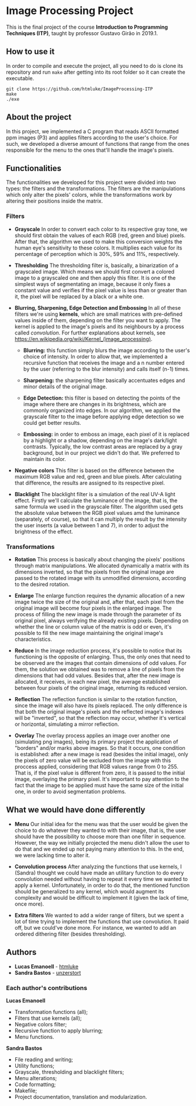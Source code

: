 # Image Processing Project

This is the final project of the course **Introduction to Programming Techniques (ITP)**, taught by professor Gustavo Girão in 2019.1.

## How to use it

In order to compile and execute the project, all you need to do is clone its repository and run `make` after getting into its root folder so it can create the executable.

```
git clone https://github.com/htmluke/ImageProcessing-ITP
make
./exe
```

## About the project
In this project, we implemented a C program that reads ASCII formatted ppm images (P3) and applies filters according to the user's choice. For such, we developed a diverse amount of functions that range from the ones responsible for the menu to the ones that'll handle the image's pixels.

## Functionalities
The functionalities we developed for this project were divided into two types: the filters and the transformations. The filters are the manipulations which only alter the pixels' colors, while the transformations work by altering their positions inside the matrix.

### Filters

* **Grayscale**
  In order to convert each color to its respective gray tone, we should first obtain the values of each RGB (red, green and blue) pixels. After that, the algorithm we used to make this conversion weights the human eye's sensitivity to these colors. It multiplies each value for its percentage of perception which is 30%, 59% and 11%, respectively.

* **Thresholding**
  The thresholding filter is, basically, a binarization of a grayscaled image. Which means we should first convert a colored image to a grayscaled one and then apply this filter. It is one of the simplest ways of segmentating an image, because it only fixes a constant value and verifies if the pixel value is less than or greater than it, the pixel will be replaced by a black or a white one.

* **Blurring, Sharpening, Edge Detection and Embossing**
  In all of these filters we're using **kernels**, which are small matrices with pre-defined values inside of them, depending on the filter you want to apply. The kernel is applied to the image's pixels and its neighbours by a process called *convolution*. For further explanations about kernels, see https://en.wikipedia.org/wiki/Kernel_(image_processing).

    * **Blurring:** this function simply blurs the image according to the user's choice of intensity.
                    In order to allow that, we implemented a recursive function that receives the image and a n number entered by the user (referring to the blur intensity) and calls itself (n-1) times.

    * **Sharpening:** the sharpening filter basically accentuates edges and minor details of the original
                      image.

    * **Edge Detection:** this filter is based on detecting the points of the image where there are changes
                          in its brightness, which are commonly organized into edges. In our algorithm, we
                          applied the grayscale filter to the image before applying edge detection so we could get better results.

    * **Embossing:** in order to emboss an image, each pixel of it is replaced by a highlight or a shadow,
                     depending on the image's dark/light contrasts. Typically, the low contrast areas are replaced by a gray background, but in our project we didn't do that. We preferred to maintain its color.

* **Negative colors**
  This filter is based on the difference between the maximum RGB value and red, green and blue pixels. After calculating that difference, the results are assigned to its respective pixel.

* **Blacklight**
  The blacklight filter is a simulation of the real UV-A light effect. Firstly we'll calculate the luminance of the image, that is, the same formula we used in the grayscale filter. The algorithm used gets the absolute value between the RGB pixel values amd the luminance (separately, of course), so that it can multiply the result by the intensity the user inserts (a value between 1 and 7), in order to adjust the brightness of the effect.  


### Transformations

* **Rotation**
  This process is basically about changing the pixels' positions through matrix manipulations. We allocated dynamically a matrix with its dimensions inverted, so that the pixels from the original image are passed to the rotated image with its unmodified dimensions, according to the desired rotation.

* **Enlarge**
  The enlarge function requires the dynamic allocation of a new image twice the size of the original and, after that, each pixel from the original image will become four pixels in the enlarged image. The process of filling the new image is made through the parameter of its original pixel, always verifying the already existing pixels. Depending on whether the line or column value of the matrix is odd or even, it's possible to fill the new image maintaining the original image's characteristics.

* **Reduce**
  In the image reduction process, it's possible to notice that its functioning is the opposite of enlarging. Thus, the only ones that need to be observed are the images that contain dimensions of odd values. For them, the solution we obtained was to remove a line of pixels from the dimensions that had odd values. Besides that, after the new image is allocated, it receives, in each new pixel, the average established between four pixels of the original image, returning its reduced version.

* **Reflection**
  The reflection function is similar to the rotation function, since the image will also have its pixels replaced. The only difference is that both the original image's pixels and the reflected image's indexes will be "inverted", so that the reflection may occur, whether it's vertical or horizontal, simulating a mirror reflection.

* **Overlay**
  The overlay process applies an image over another one (simulating png images), being its primary project the application of "borders" and/or marks above images. So that it occurs, one condition is established: after a new image is read (besides the initial image), only the pixels of zero value will be excluded from the image with this proccess applied, considering that RGB values range from 0 to 255. That is, if the pixel value is different from zero, it is passed to the initial image, overlaying the primary pixel. It's important to pay attention to the fact that the image to be applied must have the same size of the initial one, in order to avoid segmentation problems.

## What we would have done differently
  * **Menu**
    Our initial idea for the menu was that the user would be given the choice to do whatever they wanted to with their image, that is, the user should have the possibility to choose more than one filter in sequence. However, the way we initially projected the menu didn't allow the user to do that and we ended up not paying many attention to this. In the end, we were lacking time to alter it.

  * **Convolution process**
    After analyzing the functions that use kernels, I (Sandra) thought we could have made an utilitary function to do every convolution needed without having to repeat it every time we wanted to apply a kernel. Unfortunately, in order to do that, the mentioned function should be generalized to any kernel, which would augment its complexity and would be difficult to implement it (given the lack of time, once more).

  * **Extra filters**
    We wanted to add a wider range of filters, but we spent a lot of time trying to implement the functions that use convolution. It paid off, but we could've done more. For instance, we wanted to add an ordered dithering filter (besides thresholding).

## Authors

* **Lucas Emanoell** - [htmluke](https://github.com/htmluke)
* **Sandra Bastos** - [unzerstort](https://github.com/unzerstort/)

### Each author's contributions

**Lucas Emanoell**
  * Transformation functions (all);
  * Filters that use kernels (all);
  * Negative colors filter;
  * Recursive function to apply blurring;
  * Menu functions.

**Sandra Bastos**
  * File reading and writing;
  * Utility functions;
  * Grayscale, thresholding and blacklight filters;
  * Menu alterations;
  * Code formatting;
  * Makefile;
  * Project documentation, translation and modularization.
